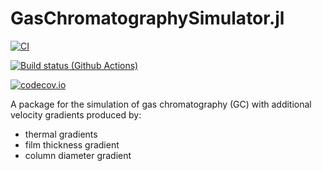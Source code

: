 # GasChromatographySimulator.jl

[![CI](https://github.com/JanLeppert/GasChromatographySimulator.jl/actions/workflows/ci.yml/badge.svg)](https://github.com/JanLeppert/GasChromatographySimulator.jl/actions/workflows/ci.yml)

[![Build status (Github Actions)](https://github.com/JanLeppert/GasChromatographySimulator.jl/workflows/CI/badge.svg)](https://github.com/JanLeppert/GasChromatographySimulator.jl/actions)

[![codecov.io](http://codecov.io/github/JanLeppert/GasChromatographySimulator.jl/coverage.svg?branch=main)](http://codecov.io/github/JanLeppert/GasChromatographySimulator.jl?branch=main)

A package for the simulation of gas chromatography (GC) with additional velocity gradients produced by:
- thermal gradients
- film thickness gradient
- column diameter gradient
